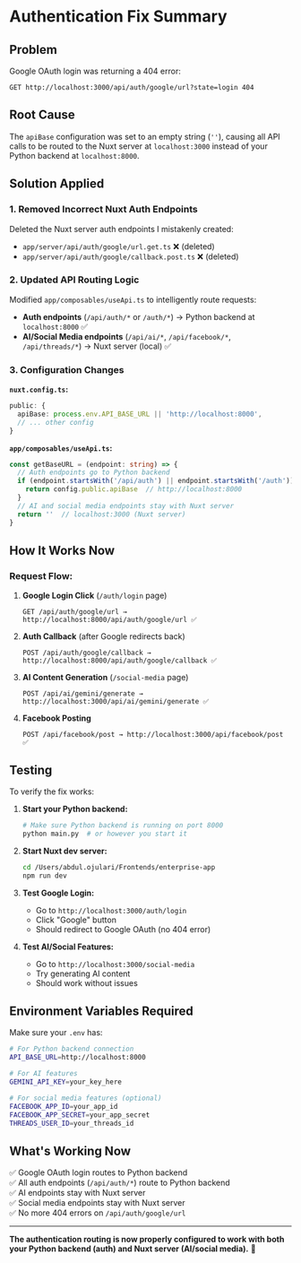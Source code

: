 # Authentication Fix Summary

## Problem
Google OAuth login was returning a 404 error:
```
GET http://localhost:3000/api/auth/google/url?state=login 404
```

## Root Cause
The `apiBase` configuration was set to an empty string (`''`), causing all API calls to be routed to the Nuxt server at `localhost:3000` instead of your Python backend at `localhost:8000`.

## Solution Applied

### 1. Removed Incorrect Nuxt Auth Endpoints
Deleted the Nuxt server auth endpoints I mistakenly created:
- `app/server/api/auth/google/url.get.ts` ❌ (deleted)
- `app/server/api/auth/google/callback.post.ts` ❌ (deleted)

### 2. Updated API Routing Logic
Modified `app/composables/useApi.ts` to intelligently route requests:
- **Auth endpoints** (`/api/auth/*` or `/auth/*`) → Python backend at `localhost:8000` ✅
- **AI/Social Media endpoints** (`/api/ai/*`, `/api/facebook/*`, `/api/threads/*`) → Nuxt server (local) ✅

### 3. Configuration Changes

**`nuxt.config.ts`:**
```typescript
public: {
  apiBase: process.env.API_BASE_URL || 'http://localhost:8000',
  // ... other config
}
```

**`app/composables/useApi.ts`:**
```typescript
const getBaseURL = (endpoint: string) => {
  // Auth endpoints go to Python backend
  if (endpoint.startsWith('/api/auth') || endpoint.startsWith('/auth')) {
    return config.public.apiBase  // http://localhost:8000
  }
  // AI and social media endpoints stay with Nuxt server
  return ''  // localhost:3000 (Nuxt server)
}
```

## How It Works Now

### Request Flow:

1. **Google Login Click** (`/auth/login` page)
   ```
   GET /api/auth/google/url → http://localhost:8000/api/auth/google/url ✅
   ```

2. **Auth Callback** (after Google redirects back)
   ```
   POST /api/auth/google/callback → http://localhost:8000/api/auth/google/callback ✅
   ```

3. **AI Content Generation** (`/social-media` page)
   ```
   POST /api/ai/gemini/generate → http://localhost:3000/api/ai/gemini/generate ✅
   ```

4. **Facebook Posting**
   ```
   POST /api/facebook/post → http://localhost:3000/api/facebook/post ✅
   ```

## Testing

To verify the fix works:

1. **Start your Python backend:**
   ```bash
   # Make sure Python backend is running on port 8000
   python main.py  # or however you start it
   ```

2. **Start Nuxt dev server:**
   ```bash
   cd /Users/abdul.ojulari/Frontends/enterprise-app
   npm run dev
   ```

3. **Test Google Login:**
   - Go to `http://localhost:3000/auth/login`
   - Click "Google" button
   - Should redirect to Google OAuth (no 404 error)

4. **Test AI/Social Features:**
   - Go to `http://localhost:3000/social-media`
   - Try generating AI content
   - Should work without issues

## Environment Variables Required

Make sure your `.env` has:
```bash
# For Python backend connection
API_BASE_URL=http://localhost:8000

# For AI features
GEMINI_API_KEY=your_key_here

# For social media features (optional)
FACEBOOK_APP_ID=your_app_id
FACEBOOK_APP_SECRET=your_app_secret
THREADS_USER_ID=your_threads_id
```

## What's Working Now

✅ Google OAuth login routes to Python backend  
✅ All auth endpoints (`/api/auth/*`) route to Python backend  
✅ AI endpoints stay with Nuxt server  
✅ Social media endpoints stay with Nuxt server  
✅ No more 404 errors on `/api/auth/google/url`  

---

**The authentication routing is now properly configured to work with both your Python backend (auth) and Nuxt server (AI/social media).** 🚀

